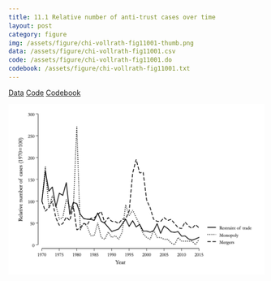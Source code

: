 ```yaml
---
title: 11.1 Relative number of anti-trust cases over time
layout: post
category: figure
img: /assets/figure/chi-vollrath-fig11001-thumb.png
data: /assets/figure/chi-vollrath-fig11001.csv
code: /assets/figure/chi-vollrath-fig11001.do
codebook: /assets/figure/chi-vollrath-fig11001.txt
---
```


[Data](/assets/figure/chi-vollrath-fig11001.csv) [Code](/assets/figure/chi-vollrath-fig11001.do) [Codebook](/assets/figure/chi-vollrath-fig11001.txt)

![11.1 Relative number of anti-trust cases over time](/assets/figure/chi-vollrath-fig11001.png)
